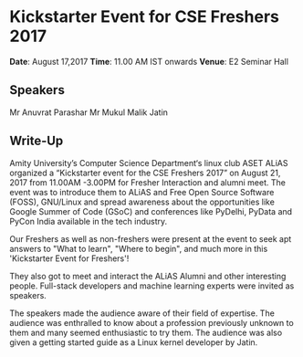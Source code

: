 # Kickstarter Event for CSE Freshers 2017

**Date**: August 17,2017
**Time**: 11.00 AM IST onwards
**Venue**: E2 Seminar Hall

## Speakers
Mr Anuvrat Parashar
Mr Mukul Malik
Jatin

## Write-Up

Amity University’s Computer Science Department‘s linux club ASET ALiAS organized a “Kickstarter event for the CSE Freshers 2017” on August 21, 2017 from 11.00AM -3.00PM for Fresher Interaction and alumni meet. The event was to introduce them to ALiAS and Free Open Source Software (FOSS), GNU/Linux and spread awareness about the opportunities like Google Summer of Code (GSoC) and conferences like PyDelhi, PyData and PyCon India available in the tech industry.

Our Freshers as well as non-freshers were present at the event to seek apt answers to "What to learn", "Where to begin", and much more in this 'Kickstarter Event for Freshers'!

They also got to meet and interact the ALiAS Alumni and other interesting people. Full-stack developers and machine learning experts were invited as speakers.

The speakers made the audience aware of their field of expertise. The audience was enthralled to know about a profession previously unknown to them and many seemed enthusiastic to try them. The audience was also given a getting started guide as a Linux kernel developer by Jatin.
